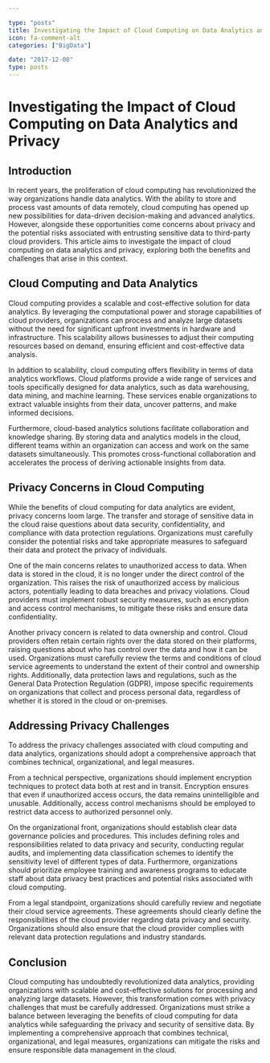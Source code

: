 ```yaml
---

type: "posts"
title: Investigating the Impact of Cloud Computing on Data Analytics and Privacy
icon: fa-comment-alt
categories: ["BigData"]

date: "2017-12-08"
type: posts
---
```





# Investigating the Impact of Cloud Computing on Data Analytics and Privacy

## Introduction

In recent years, the proliferation of cloud computing has revolutionized the way organizations handle data analytics. With the ability to store and process vast amounts of data remotely, cloud computing has opened up new possibilities for data-driven decision-making and advanced analytics. However, alongside these opportunities come concerns about privacy and the potential risks associated with entrusting sensitive data to third-party cloud providers. This article aims to investigate the impact of cloud computing on data analytics and privacy, exploring both the benefits and challenges that arise in this context.

## Cloud Computing and Data Analytics

Cloud computing provides a scalable and cost-effective solution for data analytics. By leveraging the computational power and storage capabilities of cloud providers, organizations can process and analyze large datasets without the need for significant upfront investments in hardware and infrastructure. This scalability allows businesses to adjust their computing resources based on demand, ensuring efficient and cost-effective data analysis.

In addition to scalability, cloud computing offers flexibility in terms of data analytics workflows. Cloud platforms provide a wide range of services and tools specifically designed for data analytics, such as data warehousing, data mining, and machine learning. These services enable organizations to extract valuable insights from their data, uncover patterns, and make informed decisions.

Furthermore, cloud-based analytics solutions facilitate collaboration and knowledge sharing. By storing data and analytics models in the cloud, different teams within an organization can access and work on the same datasets simultaneously. This promotes cross-functional collaboration and accelerates the process of deriving actionable insights from data.

## Privacy Concerns in Cloud Computing

While the benefits of cloud computing for data analytics are evident, privacy concerns loom large. The transfer and storage of sensitive data in the cloud raise questions about data security, confidentiality, and compliance with data protection regulations. Organizations must carefully consider the potential risks and take appropriate measures to safeguard their data and protect the privacy of individuals.

One of the main concerns relates to unauthorized access to data. When data is stored in the cloud, it is no longer under the direct control of the organization. This raises the risk of unauthorized access by malicious actors, potentially leading to data breaches and privacy violations. Cloud providers must implement robust security measures, such as encryption and access control mechanisms, to mitigate these risks and ensure data confidentiality.

Another privacy concern is related to data ownership and control. Cloud providers often retain certain rights over the data stored on their platforms, raising questions about who has control over the data and how it can be used. Organizations must carefully review the terms and conditions of cloud service agreements to understand the extent of their control and ownership rights. Additionally, data protection laws and regulations, such as the General Data Protection Regulation (GDPR), impose specific requirements on organizations that collect and process personal data, regardless of whether it is stored in the cloud or on-premises.

## Addressing Privacy Challenges

To address the privacy challenges associated with cloud computing and data analytics, organizations should adopt a comprehensive approach that combines technical, organizational, and legal measures.

From a technical perspective, organizations should implement encryption techniques to protect data both at rest and in transit. Encryption ensures that even if unauthorized access occurs, the data remains unintelligible and unusable. Additionally, access control mechanisms should be employed to restrict data access to authorized personnel only.

On the organizational front, organizations should establish clear data governance policies and procedures. This includes defining roles and responsibilities related to data privacy and security, conducting regular audits, and implementing data classification schemes to identify the sensitivity level of different types of data. Furthermore, organizations should prioritize employee training and awareness programs to educate staff about data privacy best practices and potential risks associated with cloud computing.

From a legal standpoint, organizations should carefully review and negotiate their cloud service agreements. These agreements should clearly define the responsibilities of the cloud provider regarding data privacy and security. Organizations should also ensure that the cloud provider complies with relevant data protection regulations and industry standards.

## Conclusion

Cloud computing has undoubtedly revolutionized data analytics, providing organizations with scalable and cost-effective solutions for processing and analyzing large datasets. However, this transformation comes with privacy challenges that must be carefully addressed. Organizations must strike a balance between leveraging the benefits of cloud computing for data analytics while safeguarding the privacy and security of sensitive data. By implementing a comprehensive approach that combines technical, organizational, and legal measures, organizations can mitigate the risks and ensure responsible data management in the cloud.